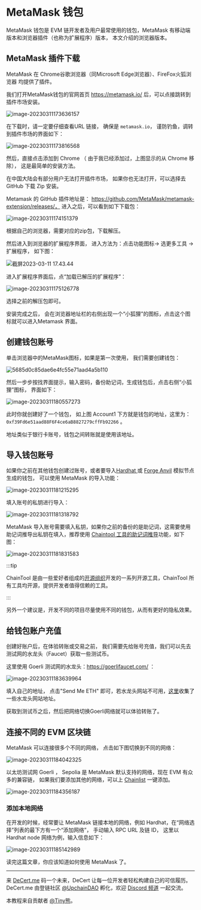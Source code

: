 # MetaMask 钱包



MetaMask 钱包是 EVM 链开发者及用户最常使用的钱包，MetaMask 有移动端版本和浏览器插件（也称为扩展程序）版本， 本文介绍的浏览器版本。



## MetaMask 插件下载

MetaMask 在 Chrome谷歌浏览器（同Microsoft Edge浏览器）、FireFox火狐浏览器 均提供了插件。

我们打开MetaMask钱包的官网首页 https://metamask.io/ 后，可以点接跳转到插件市场安装。



![image-20230311173636157](https://img.learnblockchain.cn/pics/20230311173640.png)



在下载时，请一定要仔细查看URL 链接， 确保是 `metamask.io`， 谨防钓鱼，调转到插件市场的界面如下：



![image-20230311173816568](https://img.learnblockchain.cn/pics/20230311173818.png)

然后，直接点击添加到 Chrome （ 由于我已经添加过，上图显示的从 Chrome 移除）， 这是最简单的安装方法。



在中国大陆会有部分用户无法打开插件市场， 如果你也无法打开，可以选择去 GitHub 下载 Zip 安装。



Metamask 的 GitHub 插件地址是： https://github.com/MetaMask/metamask-extension/releases/， 进入之后，可以看到如下下载包：

![image-20230311174151379](https://img.learnblockchain.cn/pics/20230311174152.png)

根据自己的浏览器，需要对应的zip包，下载解压。

然后进入到浏览器的扩展程序界面， 进入方法为：点击功能图标-> 选更多工具 -> 扩展程序， 如下图：

![截屏2023-03-11 17.43.44](https://img.learnblockchain.cn/pics/20230311174759.png)

进入扩展程序界面后，点“加载已解压的扩展程序”：

![image-20230311175126778](https://img.learnblockchain.cn/pics/20230311175128.png)

选择之前的解压包即可。

安装完成之后， 会在浏览器地址栏的右侧出现一个“小狐狸”的图标，点击这个图标就可以进入Metamask 界面。



## 创建钱包账号

单击浏览器中的MetaMask图标，如果是第一次使用， 我们需要创建钱包：



![5685d0c85dae6e4fc55e71aad4a5b110](https://img.learnblockchain.cn/pics/20230311175914.png)

然后一步步按找界面提示，输入密码，备份助记词，生成钱包后，点击右侧“小狐狸”图标， 界面如下：





![image-20230311180557273](https://img.learnblockchain.cn/pics/20230311180559.png)

此时你就创建好了一个钱包， 如上图 Account1 下方就是钱包的地址，这里为：`0xf39Fd6e51aad88F6F4ce6aB8827279cffFb92266` 。 

地址类似于银行卡账号，钱包之间转账就是使用该地址。



## 导入钱包账号



如果你之前在其他钱包创建过账号，或者要导入[Hardhat ](https://learnblockchain.cn/docs/hardhat/) 或 [Forge Anvil](https://learnblockchain.cn/docs/foundry/i18n/zh/reference/anvil/index.html) 模拟节点生成的钱包， 可以使用 MetaMask 的导入功能：



![image-20230311181215295](https://img.learnblockchain.cn/pics/20230311181217.png)

填入账号的私钥进行导入：



![image-20230311181318792](https://img.learnblockchain.cn/pics/20230311181320.png)



MetaMask 导入账号需要填入私钥，如果你之前的备份的是助记词，这需要使用助记词推导出私钥在填入，推荐使用 [Chaintool 工具的助记词推导](https://chaintool.tech/generateWallet)功能，如下图：

![image-20230311181831583](https://img.learnblockchain.cn/pics/20230311181832.png)



:::tip

ChainTool 是由一些爱好者组成的[开源组织](https://github.com/ChainToolDao)开发的一系列开源工具，ChainTool 所有工具均开源，提供开发者值得信赖的工具。

:::



另外一个建议是，开发不同的项目尽量使用不同的钱包，从而有更好的隐私效果。





## 给钱包账户充值

创建好账户后，在体验转账或交易之前， 我们需要先给账号充值，我们可以先去测试网的水龙头（Faucet）获取一些测试币。

这里使用 Goerli 测试网的水龙头：https://goerlifaucet.com/ ：

![image-20230311183639964](https://img.learnblockchain.cn/pics/20230311183643.png)



填入自己的地址， 点击"Send Me ETH" 即可，若水龙头网站不可用，[这里](https://github.com/ChainToolDao/chaintool-frontend/issues/3)收集了一些水龙头网站地址。



获取到测试币之后，然后把网络切换Goerli网络就可以体验转账了。





## 连接不同的 EVM 区块链

MetaMask 可以连接很多个不同的网络， 点击如下图切换到不同的网络：



![image-20230311184042325](https://img.learnblockchain.cn/pics/20230311184043.png)



以太坊测试网 Goerli ， Sepolia 是 MetaMask 默认支持的网络，现在 EVM 有众多的兼容链， 如果我们要添加其他的网络，可以上 [Chainlist](https://chainlist.org/zh)  一键添加。

![image-20230311184356187](https://img.learnblockchain.cn/pics/20230311184357.png)



### 添加本地网络

在开发的时候，经常要让 MetaMask 链接本地的网络，例如 Hardhat，在“网络选择”列表的最下方有一个“添加网络”， 手动输入 RPC URL 及链 ID， 这里以 Hardhat node 网络为例，输入信息如下：



![image-20230311185142989](https://img.learnblockchain.cn/pics/20230311185144.png) 



读完这篇文章，你应该知道如何使用 MetaMask 了。

------

来 [DeCert.me](https://decert.me/quests/10003) 码一个未来，DeCert 让每一位开发者轻松构建自己的可信履历。
DeCert.me 由登链社区 [@UpchainDAO](https://twitter.com/upchaindao) 孵化，欢迎 [Discord 频道](https://discord.com/invite/kuSZHftTqe) 一起交流。

本教程来自贡献者 [@Tiny熊](https://twitter.com/tinyxiong_eth)。